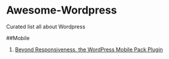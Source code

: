 # Awesome-Wordpress
Curated list all about Wordpress

##Mobile
 1. [Beyond Responsiveness, the WordPress Mobile Pack Plugin](http://www.sitepoint.com/beyond-responsiveness-wordpress-mobile-pack-plugin/)
